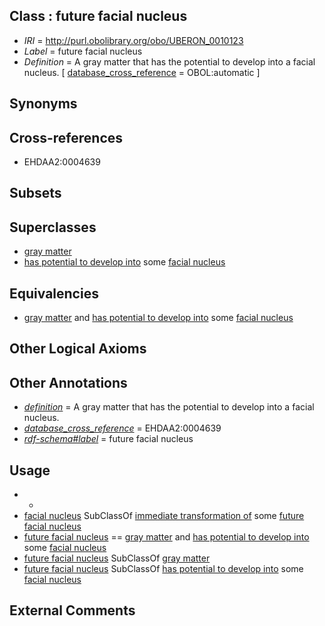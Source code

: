 
## Class : future facial nucleus

 * *IRI* = http://purl.obolibrary.org/obo/UBERON_0010123
 * *Label* = future facial nucleus
 * *Definition* = A gray matter that has the potential to develop into a facial nucleus. [ [database_cross_reference](../../ef/oboInOwl#hasDbXref.md) = OBOL:automatic ]

## Synonyms


## Cross-references

 * EHDAA2:0004639

## Subsets


## Superclasses

 * [gray matter](../../UBERON/20/UBERON_0002020.md)
 * [has potential to develop into](../../RO/87/RO_0002387.md) some [facial nucleus](../../UBERON/27/UBERON_0000127.md)

## Equivalencies

 * [gray matter](../../UBERON/20/UBERON_0002020.md) and [has potential to develop into](../../RO/87/RO_0002387.md) some [facial nucleus](../../UBERON/27/UBERON_0000127.md)

## Other Logical Axioms


## Other Annotations

 * *[definition](../../IAO/15/IAO_0000115.md)* = A gray matter that has the potential to develop into a facial nucleus.
 * *[database_cross_reference](../../ef/oboInOwl#hasDbXref.md)* = EHDAA2:0004639
 * *[rdf-schema#label](../../el/rdf-schema#label.md)* = future facial nucleus

## Usage

 * -
 * [facial nucleus](../../UBERON/27/UBERON_0000127.md) SubClassOf [immediate transformation of](../../RO/95/RO_0002495.md) some [future facial nucleus](../../UBERON/23/UBERON_0010123.md)
 * [future facial nucleus](../../UBERON/23/UBERON_0010123.md) == [gray matter](../../UBERON/20/UBERON_0002020.md) and [has potential to develop into](../../RO/87/RO_0002387.md) some [facial nucleus](../../UBERON/27/UBERON_0000127.md)
 * [future facial nucleus](../../UBERON/23/UBERON_0010123.md) SubClassOf [gray matter](../../UBERON/20/UBERON_0002020.md)
 * [future facial nucleus](../../UBERON/23/UBERON_0010123.md) SubClassOf [has potential to develop into](../../RO/87/RO_0002387.md) some [facial nucleus](../../UBERON/27/UBERON_0000127.md)

## External Comments

